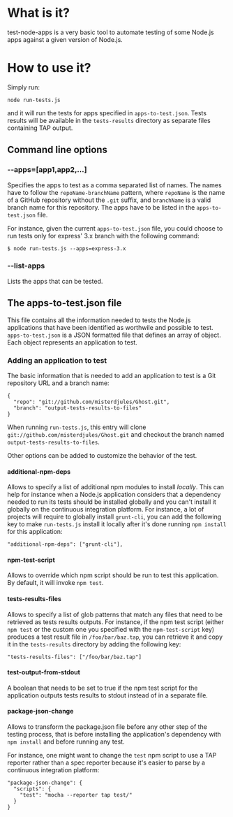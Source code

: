 # What is it?

test-node-apps is a very basic tool to automate testing of some Node.js apps
against a given version of Node.js.

# How to use it?

Simply run:
```
node run-tests.js
```

and it will run the tests for apps specified in `apps-to-test.json`. Tests
results will be available in the `tests-results` directory as separate files
containing TAP output.

## Command line options

### --apps=[app1,app2,...]

Specifies the apps to test as a comma separated list of names. The names have
to follow the `repoName-branchName` pattern, where `repoName` is the name of a
GitHub repository without the `.git` suffix, and `branchName` is a valid
branch name for this repository. The apps have to be listed in the `apps-to-
test.json` file.

For instance, given the current `apps-to-test.json` file, you could choose to
run tests only for express' 3.x branch with the following command:

```
$ node run-tests.js --apps=express-3.x
```

### --list-apps

Lists the apps that can be tested.

## The apps-to-test.json file

This file contains all the information needed to tests the Node.js
applications that have been identified as worthwile and possible to test.
`apps-to-test.json` is a JSON formatted file that defines an array of object.
Each object represents an application to test.

### Adding an application to test

The basic information that is needed to add an application to test is a Git
repository URL and a branch name:

```
{
  "repo": "git://github.com/misterdjules/Ghost.git",
  "branch": "output-tests-results-to-files"
}
```

When running `run-tests.js`, this entry will clone
`git://github.com/misterdjules/Ghost.git` and checkout the branch named
`output-tests-results-to-files`.

Other options can be added to customize the behavior of the test.

#### additional-npm-deps

Allows to specify a list of additional npm modules to install _locally_. This
can help for instance when a Node.js application considers that a dependency
needed to run its tests should be installed globally and you can't install it
globally on the continuous integration platform. For instance, a lot of
projects will require to globally install `grunt-cli`, you can add the
following key to make `run-tests.js` install it locally after it's done
running `npm install` for this application:

```
"additional-npm-deps": ["grunt-cli"],
```

#### npm-test-script

Allows to override which npm script should be run to test this application. By
default, it will invoke `npm test`.

#### tests-results-files

Allows to specify a list of glob patterns that match any files that need to be
retrieved as tests results outputs. For instance, if the npm test script
(either `npm test` or the custom one you specified with the `npm-test-script`
key) produces a test result file in `/foo/bar/baz.tap`, you can retrieve it
and copy it in the `tests-results` directory by adding the following key:

```
"tests-results-files": ["/foo/bar/baz.tap"]
```

#### test-output-from-stdout

A boolean that needs to be set to true if the npm test script for the
application outputs tests results to stdout instead of in a separate file.

#### package-json-change

Allows to transform the package.json file before any other step of the testing
process, that is before installing the application's dependency with `npm
install` and before running any test.

For instance, one might want to change the `test` npm script to use a TAP
reporter rather than a spec reporter because it's easier to parse by a
continuous integration platform:

```
"package-json-change": {
  "scripts": {
    "test": "mocha --reporter tap test/"
  }
}
```
